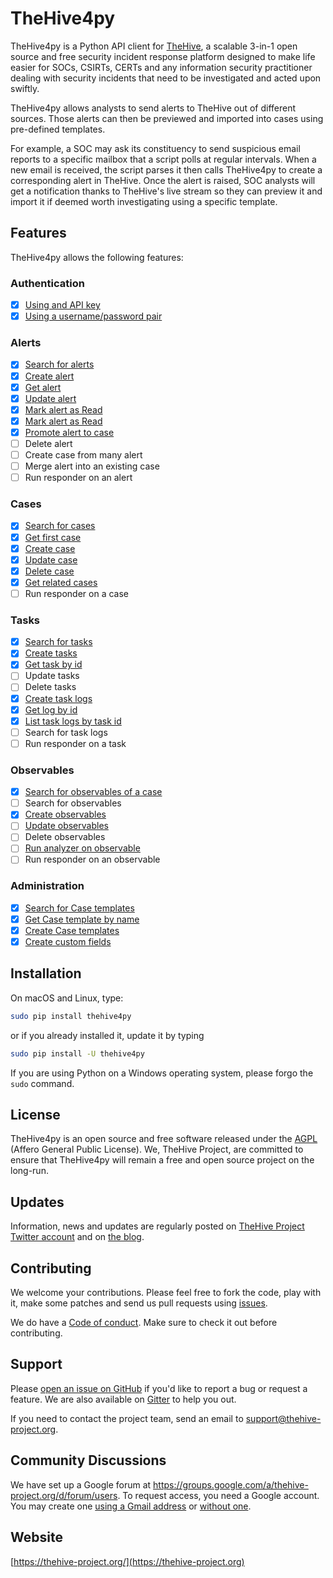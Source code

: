 # TheHive4py

TheHive4py is a Python API client for [TheHive](https://thehive-project.org/), a scalable 3-in-1 open source and free security incident response platform designed to make life easier for SOCs, CSIRTs, CERTs and any information security practitioner dealing with security incidents that need to be investigated and acted upon swiftly.

TheHive4py allows analysts to send alerts to TheHive out of different sources. Those alerts can then be previewed and imported into cases using pre-defined templates.

For example, a SOC may ask its constituency to send suspicious email reports to a specific mailbox that a script polls at regular intervals. When a new email is received, the script parses it then calls TheHive4py to create a corresponding alert in TheHive. Once the alert is raised, SOC analysts will get a notification thanks to TheHive's live stream so they can preview it and import it if deemed worth investigating using a specific template.

## Features

TheHive4py allows the following features:

### Authentication
- [X] [Using and API key](reference/auth#thehive4py.auth.BearerAuth)
- [X] [Using a username/password pair](reference/auth#thehive4py.auth.BasicAuth)
### Alerts
- [X] [Search for alerts](reference/api#thehive4py.api.TheHiveApi.find_alerts)
- [X] [Create alert](reference/api#thehive4py.api.TheHiveApi.create_alert)
- [X] [Get alert](reference/api#thehive4py.api.TheHiveApi.get_alert)
- [X] [Update alert](reference/api#thehive4py.api.TheHiveApi.update_alert)
- [X] [Mark alert as Read](reference/api#thehive4py.api.TheHiveApi.mark_alert_as_read)
- [X] [Mark alert as Read](reference/api#thehive4py.api.TheHiveApi.mark_alert_as_unread)
- [X] [Promote alert to case](reference/api#thehive4py.api.TheHiveApi.promote_alert_to_case)
- [ ] Delete alert
- [ ] Create case from many alert
- [ ] Merge alert into an existing case
- [ ] Run responder on an alert
### Cases
- [X] [Search for cases](reference/api#thehive4py.api.TheHiveApi.find_cases)
- [X] [Get first case](reference/api#thehive4py.api.TheHiveApi.find_first)
- [X] [Create case](reference/api#thehive4py.api.TheHiveApi.create_case)
- [X] [Update case](reference/api#thehive4py.api.TheHiveApi.update_case)
- [X] [Delete case](reference/api#thehive4py.api.TheHiveApi.delete_case)
- [X] [Get related cases](reference/api#thehive4py.api.TheHiveApi.get_linked_case)
- [ ] Run responder on a case
### Tasks
- [X] [Search for tasks](reference/api#thehive4py.api.TheHiveApi.find_tasks)
- [X] [Create tasks](reference/api#thehive4py.api.TheHiveApi.create_case_task)
- [X] [Get task by id](reference/api#thehive4pi.api.TheHiveApi.get_case_task)
- [ ] Update tasks
- [ ] Delete tasks
- [X] [Create task logs](reference/api#thehive4py.api.TheHiveApi.create_task_log)
- [X] [Get log by id](reference/api#thehive4pi.api.TheHiveApi.get_task_log)
- [X] [List task logs by task id](reference/api#thehive4pi.api.TheHiveApi.get_task_logs)
- [ ] Search for task logs
- [ ] Run responder on a task
### Observables
- [X] [Search for observables of a case](reference/api#thehive4py.api.TheHiveApi.get_case_observables)
- [ ] Search for observables
- [X] [Create observables](reference/api#thehive4py.api.TheHiveApi.create_case_observable)
- [ ] [Update observables](reference/api#thehive4py.api.TheHiveApi.create_caseupdate)
- [ ] Delete observables
- [ ] [Run analyzer on observable](reference/api#thehive4py.api.TheHiveApi.run_analyzer)
- [ ] Run responder on an observable

### Administration
- [X] [Search for Case templates](reference/api#thehive4py.api.find_case_templates)
- [X] [Get Case template by name](reference/api#thehive4py.api.get_case_template)
- [X] [Create Case templates](reference/api#thehive4py.api.create_case_template)
- [X] [Create custom fields](reference/api#thehive4py.api.create_custom_field)

## Installation

On macOS and Linux, type:

```bash
sudo pip install thehive4py
```

or if you already installed it, update it by typing

```bash
sudo pip install -U thehive4py
```

If you are using Python on a Windows operating system, please forgo the `sudo` command.

## License

TheHive4py is an open source and free software released under the [AGPL](https://github.com/TheHive-Project/TheHive/blob/master/LICENSE) (Affero General Public License). We, TheHive Project, are committed to ensure that TheHive4py will remain a free and open source project on the long-run.

## Updates

Information, news and updates are regularly posted on [TheHive Project Twitter account](https://twitter.com/thehive_project) and on [the blog](https://blog.thehive-project.org/).

## Contributing

We welcome your contributions. Please feel free to fork the code, play with it, make some patches and send us pull requests using [issues](https://github.com/TheHive-Project/TheHive4py/issues).

We do have a [Code of conduct](code_of_conduct.md). Make sure to check it out before contributing.

## Support

Please [open an issue on GitHub](https://github.com/TheHive-Project/TheHive4py/issues/new) if you'd like to report a bug or request a feature. We are also available on [Gitter](https://gitter.im/TheHive-Project/TheHive) to help you out.

If you need to contact the project team, send an email to <support@thehive-project.org>.

## Community Discussions

We have set up a Google forum at <https://groups.google.com/a/thehive-project.org/d/forum/users>. To request access, you need a Google account. You may create one [using a Gmail address](https://accounts.google.com/SignUp?hl=en) or [without one](https://accounts.google.com/SignUpWithoutGmail?hl=en).

## Website

[https://thehive-project.org/](https://thehive-project.org)
